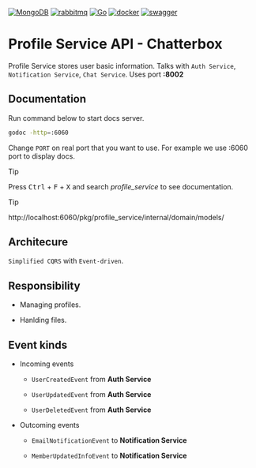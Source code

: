 [![MongoDB](https://img.shields.io/badge/MongoDB-%234ea94b.svg?style=for-the-badge&logo=mongodb&logoColor=white)]()
[![rabbitmq](https://img.shields.io/badge/rabbitmq-%23FF6600.svg?&style=for-the-badge&logo=rabbitmq&logoColor=white)]()
[![Go](https://img.shields.io/badge/go-%2300ADD8.svg?style=for-the-badge&logo=go&logoColor=white)]()
[![docker](https://img.shields.io/badge/docker-%230db7ed.svg?style=for-the-badge&logo=docker&logoColor=white)]()
[![swagger](https://img.shields.io/badge/-Swagger-%23Clojure?style=for-the-badge&logo=swagger&logoColor=white)]()

# Profile Service API - Chatterbox

Profile Service stores user basic information. Talks with `Auth Service`, `Notification Service`, `Chat Service`. Uses port **:8002**

## Documentation
Run command below to start docs server. 

```bash
godoc -http=:6060
```

Change `PORT` on real port that you want to use. For example we use :6060 port to display docs.

> [!TIP]
> Press <kbd>Ctrl</kbd> + <kbd>F</kbd> + <kbd>X</kbd> and search *profile_service* to see documentation.

> [!TIP]
> http://localhost:6060/pkg/profile_service/internal/domain/models/

## Architecure

`Simplified CQRS` with `Event-driven`.

## Responsibility

- Managing profiles.

- Hanlding files.

## Event kinds

- Incoming events

    - `UserCreatedEvent` from **Auth Service**

    - `UserUpdatedEvent` from **Auth Service**
    - `UserDeletedEvent` from **Auth Service**

- Outcoming events

    - `EmailNotificationEvent` to **Notification Service**

    - `MemberUpdatedInfoEvent` to **Notification Service**